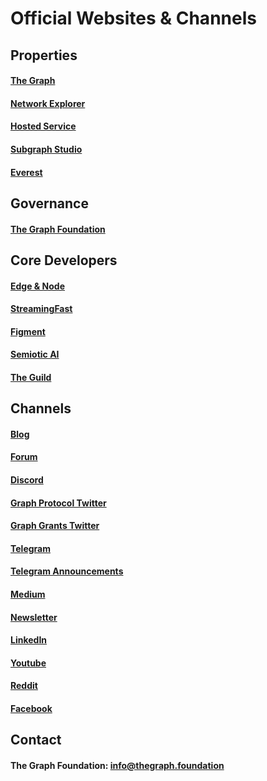 # Official Websites & Channels

## Properties

#### [The Graph](https://thegraph.com/)
#### [Network Explorer](https://thegraph.com/explorer/)
#### [Hosted Service](https://thegraph.com/hosted-service/)
#### [Subgraph Studio](https://thegraph.com/studio/)
#### [Everest](https://everest.link/)


## Governance

#### [The Graph Foundation](https://thegraph.foundation)


## Core Developers

#### [Edge & Node](https://edgeandnode.com/)
#### [StreamingFast](https://streamingfast.io/)
#### [Figment](https://www.figment.io/)
#### [Semiotic AI](https://www.semiotic.ai/)
#### [The Guild](https://www.the-guild.dev/)


## Channels

#### [Blog](https://thegraph.com/blog/) 
#### [Forum](http://forum.thegraph.com/)
#### [Discord](https://thegraph.com/discord) 
#### [Graph Protocol Twitter](https://twitter.com/graphprotocol)
#### [Graph Grants Twitter](https://twitter.com/graphgrants)
#### [Telegram](https://t.me/GraphProtocol)
#### [Telegram Announcements](https://t.me/GraphProtocolOfficial)
#### [Medium](https://medium.com/graphprotocol)
#### [Newsletter](https://thegraph.com/#newsletter)
#### [LinkedIn](https://www.linkedin.com/company/thegraph/)
#### [Youtube](https://www.youtube.com/GraphProtocol)
#### [Reddit](https://www.reddit.com/r/thegraph/)
#### [Facebook](https://www.facebook.com/TheGraphProtocol/)


## Contact

#### The Graph Foundation: [info@thegraph.foundation](mailto:%20info@thegraph.foundation)